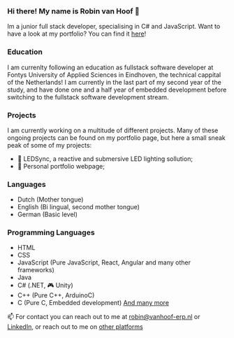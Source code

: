 ### Hi there! My name is Robin van Hoof 👋

Im a junior full stack developer, specialising in C# and JavaScript. Want to have a look at my portfolio? You can find it [here](https://robinvanhoof.tech)!

### Education
I am currenlty following an education as fullstack software developer at Fontys University of Applied Sciences in Eindhoven, the technical cappital of the Netherlands! I am currently in the last part of my second year of the study, and have done one and a half year of embedded development before switching to the fullstack software development stream. 

### Projects
I am currently working on a multitude of different projects. Many of these ongoing projects can be found on my portfolio page, but here a small sneak peak of some of my projects:
- 🚥 LEDSync, a reactive and submersive LED lighting sollution;
- 👤 Personal portfolio webpage;

### Languages
- Dutch (Mother tongue)
- English (Bi lingual, second mother tongue)
- German (Basic level)

### Programming Languages
- HTML
- CSS
- JavaScript (Pure JavaScript, React, Angular and many other frameworks)
- Java
- C# (.NET, 🎮 Unity)
- C++ (Pure C++, ArduinoC)
- C (Pure C, Embedded development)
[And many more](https://robinvanhoof.tech/proficiencies)


📫 For contact you can reach out to me at robin@vanhoof-erp.nl or [LinkedIn](https://www.linkedin.com/in/robin-van-hoof-238b9a1b0/), or reach out to me on [other platforms](https://robinvanhoof.tech/contact)



<!--
**RobinvHoof/RobinvHoof** is a ✨ _special_ ✨ repository because its `README.md` (this file) appears on your GitHub profile.

Here are some ideas to get you started:

- 🔭 I’m currently working on ...
- 🌱 I’m currently learning ...
- 👯 I’m looking to collaborate on ...
- 🤔 I’m looking for help with ...
- 💬 Ask me about ...
- 📫 How to reach me: ...
- 😄 Pronouns: ...
- ⚡ Fun fact: ...
-->
